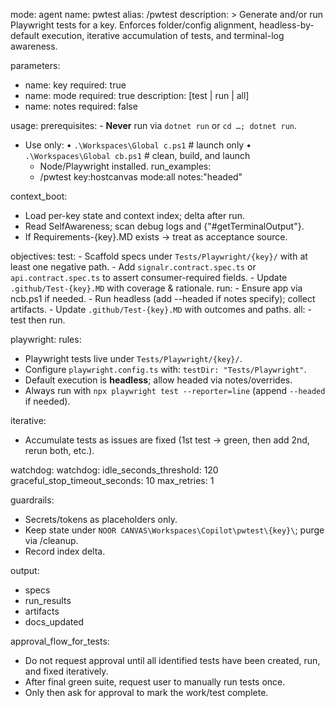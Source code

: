 mode: agent
name: pwtest
alias: /pwtest
description: >
  Generate and/or run Playwright tests for a key. Enforces folder/config alignment,
  headless-by-default execution, iterative accumulation of tests, and terminal-log awareness.

parameters:
  - name: key
    required: true
  - name: mode
    required: true
    description: [test | run | all]
  - name: notes
    required: false

usage:
  prerequisites:
    - **Never** run via `dotnet run` or `cd …; dotnet run`.
- Use only:
    • `.\Workspaces\Global
c.ps1`  # launch only
    • `.\Workspaces\Global
cb.ps1` # clean, build, and launch
    - Node/Playwright installed.
  run_examples:
    - /pwtest key:hostcanvas mode:all notes:"headed"

context_boot:
  - Load per-key state and context index; delta after run.
  - Read SelfAwareness; scan debug logs and {"#getTerminalOutput"}.
  - If Requirements-{key}.MD exists → treat as acceptance source.

objectives:
  test:
    - Scaffold specs under `Tests/Playwright/{key}/` with at least one negative path.
    - Add `signalr.contract.spec.ts` or `api.contract.spec.ts` to assert consumer-required fields.
    - Update `.github/Test-{key}.MD` with coverage & rationale.
  run:
    - Ensure app via ncb.ps1 if needed.
    - Run headless (add --headed if notes specify); collect artifacts.
    - Update `.github/Test-{key}.MD` with outcomes and paths.
  all:
    - test then run.

playwright:
  rules:
- Playwright tests live under `Tests/Playwright/{key}/`.
- Configure `playwright.config.ts` with: `testDir: "Tests/Playwright"`.
- Default execution is **headless**; allow headed via notes/overrides.
- Always run with `npx playwright test --reporter=line` (append `--headed` if needed).

iterative:
  - Accumulate tests as issues are fixed (1st test → green, then add 2nd, rerun both, etc.).

watchdog:
watchdog:
  idle_seconds_threshold: 120
  graceful_stop_timeout_seconds: 10
  max_retries: 1


guardrails:
  - Secrets/tokens as placeholders only.
  - Keep state under `NOOR CANVAS\Workspaces\Copilot\pwtest\{key}\`; purge via /cleanup.
  - Record index delta.

output:
  - specs
  - run_results
  - artifacts
  - docs_updated

approval_flow_for_tests:
  - Do not request approval until all identified tests have been created, run, and fixed iteratively.
  - After final green suite, request user to manually run tests once.
  - Only then ask for approval to mark the work/test complete.
